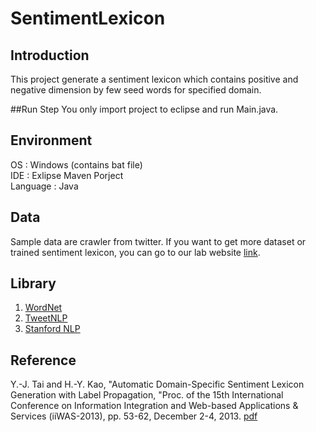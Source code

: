 # SentimentLexicon
## Introduction
This project generate a sentiment lexicon which contains positive and negative dimension by few seed words for specified domain.

##Run Step
You only import project to eclipse and run Main.java.

## Environment
OS : Windows (contains bat file)  
IDE : Exlipse Maven Porject  
Language : Java

## Data
Sample data are crawler from twitter. If you want to get more dataset or trained sentiment lexicon, you can go to our lab website [link](http://140.116.245.104/SentimentLexicon/).

## Library
1. [WordNet](http://wordnet.princeton.edu/wordnet/download/old-versions/) 
2. [TweetNLP](http://www.ark.cs.cmu.edu/TweetNLP/)
3. [Stanford NLP](https://nlp.stanford.edu/)

## Reference
Y.-J. Tai and H.-Y. Kao, "Automatic Domain-Specific Sentiment Lexicon Generation with Label Propagation, "Proc. of the 15th International Conference on Information Integration and Web-based Applications & Services (iiWAS-2013), pp. 53-62, December 2-4, 2013. [pdf](http://dl.acm.org/citation.cfm?id=2539190)



